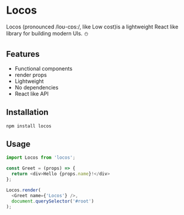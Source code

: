 # Locos
Locos (pronounced /loʊ-cɒs:/, like Low cost)is a lightweight React like library for building modern UIs. :snowman:


## Features
- Functional components
- render props
- Lightweight
- No dependencies
- React like API

## Installation
```
npm install locos
```

## Usage
```js
import Locos from 'locos';

const Greet = (props) => {
  return <div>Hello {props.name}!</div>
};

Locos.render(
  <Greet name={'Locos'} />,
  document.querySelector('#root')
);
```